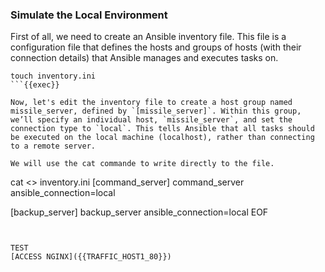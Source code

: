 ### Simulate the Local Environment
First of all, we need to create an Ansible inventory file. This file is a configuration file that defines the hosts and groups of hosts (with their connection details) that Ansible manages and executes tasks on.

```
touch inventory.ini
```{{exec}}

Now, let's edit the inventory file to create a host group named missile_server, defined by `[missile_server]`. Within this group, we’ll specify an individual host, `missile_server`, and set the connection type to `local`. This tells Ansible that all tasks should be executed on the local machine (localhost), rather than connecting to a remote server.

We will use the cat commande to write directly to the file.
```
cat <<EOF >> inventory.ini 
[command_server]
command_server ansible_connection=local

[backup_server]
backup_server ansible_connection=local
EOF
```{{exec}}


TEST
[ACCESS NGINX]({{TRAFFIC_HOST1_80}})
